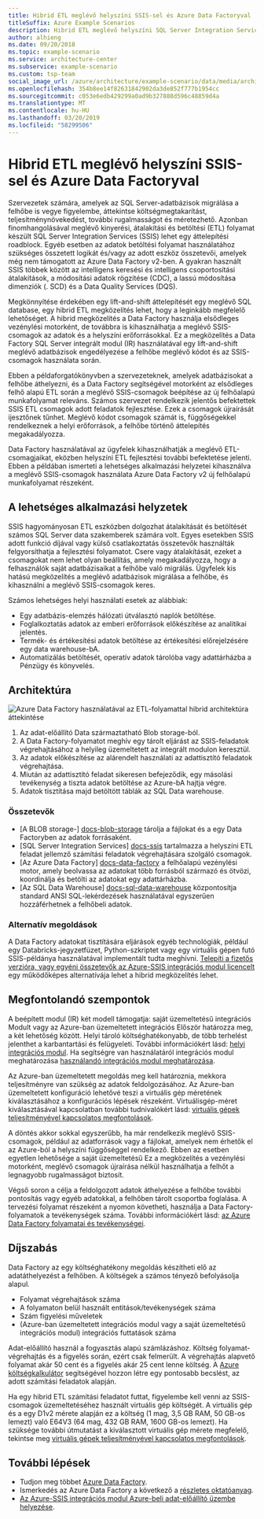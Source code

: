 ```yaml
---
title: Hibrid ETL meglévő helyszíni SSIS-sel és Azure Data Factoryval
titleSuffix: Azure Example Scenarios
description: Hibrid ETL meglévő helyszíni SQL Server Integration Services- (SSIS-) környezetekkel és Azure Data Factoryval.
author: alhieng
ms.date: 09/20/2018
ms.topic: example-scenario
ms.service: architecture-center
ms.subservice: example-scenario
ms.custom: tsp-team
social_image_url: /azure/architecture/example-scenario/data/media/architecture-diagram-hybrid-etl-with-adf.png
ms.openlocfilehash: 354b8ee14f82631842902da3de852f777b1954cc
ms.sourcegitcommit: c053e6edb429299a0ad9b327888d596c48859d4a
ms.translationtype: MT
ms.contentlocale: hu-HU
ms.lasthandoff: 03/20/2019
ms.locfileid: "58299506"
---
```

# <a name="hybrid-etl-with-existing-on-premises-ssis-and-azure-data-factory"></a>Hibrid ETL meglévő helyszíni SSIS-sel és Azure Data Factoryval

Szervezetek számára, amelyek az SQL Server-adatbázisok migrálása a felhőbe is vegye figyelembe, áttekintse költségmegtakarítást, teljesítménynövekedést, további rugalmasságot és méretezhető. Azonban finomhangolásával meglévő kinyerési, átalakítási és betöltési (ETL) folyamat készült SQL Server Integration Services (SSIS) lehet egy áttelepítési roadblock. Egyéb esetben az adatok betöltési folyamat használatához szükséges összetett logikát és/vagy az adott eszköz összetevői, amelyek még nem támogatott az Azure Data Factory v2-ben. A gyakran használt SSIS többek között az intelligens keresési és intelligens csoportosítási átalakítások, a módosítási adatok rögzítése (CDC), a lassú módosítása dimenziók (. SCD) és a Data Quality Services (DQS).

Megkönnyítése érdekében egy lift-and-shift áttelepítését egy meglévő SQL database, egy hibrid ETL megközelítés lehet, hogy a leginkább megfelelő lehetőséget. A hibrid megközelítés a Data Factory használja elsődleges vezénylési motorként, de továbbra is kihasználhatja a meglévő SSIS-csomagok az adatok és a helyszíni erőforrásokkal. Ez a megközelítés a Data Factory SQL Server integrált modul (IR) használatával egy lift-and-shift meglévő adatbázisok engedélyezése a felhőbe meglévő kódot és az SSIS-csomagok használata során.

Ebben a példaforgatókönyvben a szervezeteknek, amelyek adatbázisokat a felhőbe áthelyezni, és a Data Factory segítségével motorként az elsődleges felhő alapú ETL során a meglévő SSIS-csomagok beépítése az új felhőalapú munkafolyamat releváns. Számos szervezet rendelkezik jelentős befektettek SSIS ETL csomagok adott feladatok fejlesztése. Ezek a csomagok újraírását ijesztőnek tűnhet. Meglévő kódot csomagok számát is, függőségekkel rendelkeznek a helyi erőforrások, a felhőbe történő áttelepítés megakadályozza.

Data Factory használatával az ügyfelek kihasználhatják a meglévő ETL-csomagjaikat, eközben helyszíni ETL fejlesztési további befektetése jelenti. Ebben a példában ismerteti a lehetséges alkalmazási helyzetei kihasználva a meglévő SSIS-csomagok használata Azure Data Factory v2 új felhőalapú munkafolyamat részeként.

## <a name="potential-use-cases"></a>A lehetséges alkalmazási helyzetek

SSIS hagyományosan ETL eszközben dolgozhat átalakítását és betöltését számos SQL Server data szakemberek számára volt. Egyes esetekben SSIS adott funkció díjával vagy külső csatlakoztatás összetevők használták felgyorsíthatja a fejlesztési folyamatot. Csere vagy átalakítását, ezeket a csomagokat nem lehet olyan beállítás, amely megakadályozza, hogy a felhasználók saját adatbázisaikat a felhőbe való migrálás. Ügyfelek kis hatású megközelítés a meglévő adatbázisok migrálása a felhőbe, és kihasználni a meglévő SSIS-csomagok keres.

Számos lehetséges helyi használati esetek az alábbiak:

- Egy adatbázis-elemzés hálózati útválasztó naplók betöltése.
- Foglalkoztatás adatok az emberi erőforrások előkészítése az analitikai jelentés.
- Termék- és értékesítési adatok betöltése az értékesítési előrejelzésére egy data warehouse-bA.
- Automatizálás betöltését, operatív adatok tárolóba vagy adattárházba a Pénzügy és könyvelés.

## <a name="architecture"></a>Architektúra

![Azure Data Factory használatával az ETL-folyamattal hibrid architektúra áttekintése][architecture-diagram]

1. Az adat-előállító Data származtatható Blob storage-ból.
2. A Data Factory-folyamatot meghív egy tárolt eljárást az SSIS-feladatok végrehajtásához a helyileg üzemeltetett az integrált modulon keresztül.
3. Az adatok előkészítése az alárendelt használati az adattisztító feladatok végrehajtása.
4. Miután az adattisztító feladat sikeresen befejeződik, egy másolási tevékenység a tiszta adatok betöltése az Azure-bA hajtja végre.
5. Adatok tisztítása majd betöltött táblák az SQL Data warehouse.

### <a name="components"></a>Összetevők

- [A BLOB storage-] [ docs-blob-storage] tárolja a fájlokat és a egy Data Factoryben az adatok forrásaként.
- [SQL Server Integration Services] [ docs-ssis] tartalmazza a helyszíni ETL feladat jellemző számítási feladatok végrehajtására szolgáló csomagok.
- [Az Azure Data Factory] [ docs-data-factory] a felhőalapú vezénylési motor, amely beolvassa az adatokat több forrásból származó és ötvözi, koordinálja és betölti az adatokat egy adattárházba.
- [Az SQL Data Warehouse] [ docs-sql-data-warehouse] központosítja standard ANSI SQL-lekérdezések használatával egyszerűen hozzáférhetnek a felhőbeli adatok.

### <a name="alternatives"></a>Alternatív megoldások

A Data Factory adatokat tisztítására eljárások egyéb technológiák, például egy Databricks-jegyzetfüzet, Python-szkriptet vagy egy virtuális gépen futó SSIS-példánya használatával implementált tudta meghívni. [Telepíti a fizetős verzióra, vagy egyéni összetevők az Azure-SSIS integrációs modul licencelt](/azure/data-factory/how-to-develop-azure-ssis-ir-licensed-components) egy működőképes alternatívája lehet a hibrid megközelítés lehet.

## <a name="considerations"></a>Megfontolandó szempontok

A beépített modul (IR) két modell támogatja: saját üzemeltetésű integrációs Modult vagy az Azure-ban üzemeltetett integrációs Először határozza meg, a két lehetőség között. Helyi tároló költséghatékonyabb, de több terhelést jelenthet a karbantartási és felügyeleti. További információkért lásd: [helyi integrációs modul](/azure/data-factory/concepts-integration-runtime#self-hosted-integration-runtime). Ha segítségre van használatáról integrációs modul meghatározása [használandó integrációs modul meghatározása](/azure/data-factory/concepts-integration-runtime#determining-which-ir-to-use).

Az Azure-ban üzemeltetett megoldás meg kell határoznia, mekkora teljesítményre van szükség az adatok feldolgozásához. Az Azure-ban üzemeltetett konfiguráció lehetővé teszi a virtuális gép méretének kiválasztásához a konfigurációs lépések részeként. Virtuálisgép-méret kiválasztásával kapcsolatban további tudnivalókért lásd: [virtuális gépek teljesítményével kapcsolatos megfontolások](/azure/cloud-services/cloud-services-sizes-specs#performance-considerations).

A döntés akkor sokkal egyszerűbb, ha már rendelkezik meglévő SSIS-csomagok, például az adatforrások vagy a fájlokat, amelyek nem érhetők el az Azure-ból a helyszíni függőséggel rendelkező. Ebben az esetben egyetlen lehetősége a saját üzemeltetésű Ez a megközelítés a vezénylési motorként, meglévő csomagok újraírása nélkül használhatja a felhőt a legnagyobb rugalmasságot biztosít.

Végső soron a célja a feldolgozott adatok áthelyezése a felhőbe további pontosítás vagy egyéb adatokkal, a felhőben tárolt csoportba foglalása. A tervezési folyamat részeként a nyomon követheti, használja a Data Factory-folyamatok a tevékenységek száma. További információkért lásd: [az Azure Data Factory folyamatai és tevékenységei](/azure/data-factory/concepts-pipelines-activities).

## <a name="pricing"></a>Díjszabás

Data Factory az egy költséghatékony megoldás készítheti elő az adatáthelyezést a felhőben. A költségek a számos tényező befolyásolja alapul.

- Folyamat végrehajtások száma
- A folyamaton belül használt entitások/tevékenységek száma
- Szám figyelési műveletek
- (Azure-ban üzemeltetett integrációs modul vagy a saját üzemeltetésű integrációs modul) integrációs futtatások száma

Adat-előállító használ a fogyasztás alapú számlázáshoz. Költség folyamat-végrehajtás és a figyelés során, ezért csak felmerült. A végrehajtás alapvető folyamat akár 50 cent és a figyelés akár 25 cent lenne költség. A [Azure költségkalkulátor](https://azure.microsoft.com/pricing/calculator/) segítségével hozzon létre egy pontosabb becslést, az adott számítási feladatok alapján.

Ha egy hibrid ETL számítási feladatot futtat, figyelembe kell venni az SSIS-csomagok üzemeltetéséhez használt virtuális gép költségét. A virtuális gép és a egy D1v2 mérete alapján ez a költség (1 mag, 3,5 GB RAM, 50 GB-os lemezt) való E64V3 (64 mag, 432 GB RAM, 1600 GB-os lemezt). Ha szüksége további útmutatást a kiválasztott virtuális gép mérete megfelelő, tekintse meg [virtuális gépek teljesítményével kapcsolatos megfontolások](/azure/cloud-services/cloud-services-sizes-specs#performance-considerations).

## <a name="next-steps"></a>További lépések

- Tudjon meg többet [Azure Data Factory](https://azure.microsoft.com/services/data-factory/).
- Ismerkedés az Azure Data Factory a következő a [részletes oktatóanyag](/azure/data-factory/#step-by-step-tutorials).
- [Az Azure-SSIS integrációs modul Azure-beli adat-előállító üzembe helyezése](/azure/data-factory/tutorial-deploy-ssis-packages-azure).

<!-- links -->
[architecture-diagram]: ./media/architecture-diagram-hybrid-etl-with-adf.png
[small-pricing]: https://azure.com/e/
[medium-pricing]: https://azure.com/e/
[large-pricing]: https://azure.com/e/
[availability]: /azure/architecture/checklist/availability
[resource-groups]: /azure/azure-resource-manager/resource-group-overview
[resiliency]: /azure/architecture/resiliency/
[security]: /azure/security/
[scalability]: /azure/architecture/checklist/scalability
[docs-blob-storage]: /azure/storage/blobs/
[docs-data-factory]: /azure/data-factory/introduction
[docs-resource-groups]: /azure/azure-resource-manager/resource-group-overview
[docs-ssis]: /sql/integration-services/sql-server-integration-services
[docs-sql-data-warehouse]: /azure/sql-data-warehouse/sql-data-warehouse-overview-what-is
